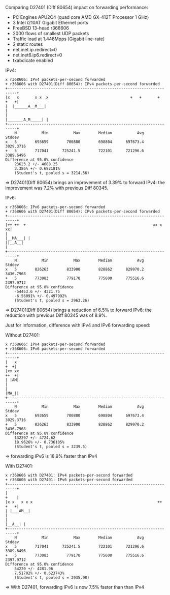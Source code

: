 Comparing D27401 (Diff 80654) impact on forwarding performance:
  - PC Engines APU2C4 (quad core AMD GX-412T Processor 1 GHz)
  - 3 Intel i210AT Gigabit Ethernet ports
  - FreeBSD 13-head r368606
  - 2000 flows of smallest UDP packets
  - Traffic load at 1.448Mpps (Gigabit line-rate)
  - 2 static routes
  - net.inet.ip.redirect=0
  - net.inet6.ip6.redirect=0
  - txabdicate enabled

IPv4:
```
x r368606: IPv4 packets-per-second forwarded
+ r368606 with D27401(Diff 80654): IPv4 packets-per-second forwarded
+--------------------------------------------------------------------------+
|x   x       x x  x                                    +   +       +  +   +|
|  |______A__M___|                                                         |
|                                                        |_______A_M_____| |
+--------------------------------------------------------------------------+
    N           Min           Max        Median           Avg        Stddev
x   5        693659        700880        698804      697673.4     3029.3716
+   5        717041      725241.5        722101      721296.6     3389.6496
Difference at 95.0% confidence
	23623.2 +/- 4688.25
	3.386% +/- 0.682181%
	(Student's t, pooled s = 3214.56)
```

=> D27401(Diff 80654) brings an improvement of 3.39% to forward IPv4: the improvement
was 7.2% with previous Diff 80345.

IPv6:
```
x r368606: IPv6 packets-per-second forwarded
+ r368606 with D27401(Diff 80654): IPv6 packets-per-second forwarded
+--------------------------------------------------------------------------+
|++ ++  +                                                        xx x    xx|
|                                                                |__MA___| |
||__A__|                                                                   |
+--------------------------------------------------------------------------+
    N           Min           Max        Median           Avg        Stddev
x   5        826263        833900        828862      829970.2     3436.7968
+   5        773083        779170        775600      775516.6     2397.9712
Difference at 95.0% confidence
	-54453.6 +/- 4321.75
	-6.56091% +/- 0.497992%
	(Student's t, pooled s = 2963.26)
```

=> D27401(Diff 80654) brings a reduction of 6.5% to forward IPv6:
the reduction with previous Diff 80345 was of 8.9%.

Just for information, difference with IPv4 and IPv6 forwarding speed:

Without D27401:
```
x r368606: IPv4 packets-per-second forwarded
+ r368606: IPv6 packets-per-second forwarded
+--------------------------------------------------------------------------+
|   x                                                                  +  +|
|xx xx                                                                ++  +|
| |AM|                                                                     |
|                                                                     |MA_||
+--------------------------------------------------------------------------+
    N           Min           Max        Median           Avg        Stddev
x   5        693659        700880        698804      697673.4     3029.3716
+   5        826263        833900        828862      829970.2     3436.7968
Difference at 95.0% confidence
	132297 +/- 4724.62
	18.9626% +/- 0.736105%
	(Student's t, pooled s = 3239.5)
```

=> forwarding IPv6 is 18.9% faster than IPv4

With D27401:
```
x r368606 with D27401: IPv4 packets-per-second forwarded
+ r368606 with D27401: IPv6 packets-per-second forwarded
+--------------------------------------------------------------------------+
|                                                                     +    |
|x x   x x x                                                       ++ +   +|
| |___AM__|                                                                |
|                                                                  |__A__| |
+--------------------------------------------------------------------------+
    N           Min           Max        Median           Avg        Stddev
x   5        717041      725241.5        722101      721296.6     3389.6496
+   5        773083        779170        775600      775516.6     2397.9712
Difference at 95.0% confidence
	54220 +/- 4281.96
	7.51702% +/- 0.623743%
	(Student's t, pooled s = 2935.98)
```
=> With D27401, forwarding IPv6 is now 7.5% faster than than IPv4
